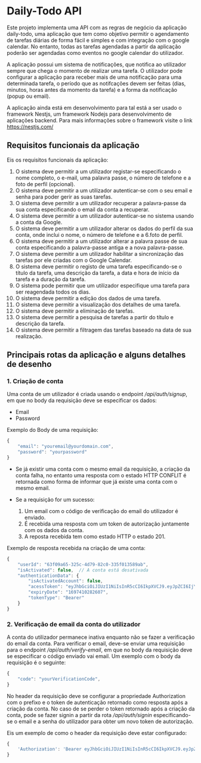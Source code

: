 # Daily-Todo API

Este projeto implementa uma API com as regras de negócio da aplicação daily-todo, uma aplicação que tem como objetivo permitir o agendamento de tarefas diárias de forma fácil e simples e com integração com o google calendar. No entanto, todas as tarefas agendadas a partir da aplicação poderão ser agendadas como eventos no google calendar do utilizador.

A aplicação possui um sistema de notificações, que notifica ao utilizador sempre que chega o momento de realizar uma tarefa. O utilizador pode configurar a aplicação para receber mais de uma notificação para uma determinada tarefa, o período que as notifcações devem ser feitas (dias, minutos, horas antes da momento da tarefa) e a forma da notificação (popup ou email).

A aplicação ainda está em desenvolvimento para tal está a ser usado o framework Nestjs, um framework Nodejs para desenvolvimento de aplicações backend. Para mais informações sobre o framework visite o link <a href="https://nestjs.com/">https://nestjs.com/</a>

## Requisitos funcionais da aplicação

Eis os requisitos funcionais da aplicação:

1. O sistema deve permitir a um utilizador registar-se especificando o nome completo, o e-mail, uma palavra passe, o número de telefone e a foto de perfil (opcional).
2. O sistema deve permitir a um utilizador autenticar-se com o seu email e senha para poder gerir as suas tarefas.
3. O sistema deve permitir a um utilizador recuperar a palavra-passe da sua conta especificando o email da conta a recuperar.
4. O sistema deve permitir a um utilizador autenticar-se no sistema usando a conta da Google.
5. O sistema deve permitir a um utilizador alterar os dados do perfil da sua conta, onde inclui o nome, o número de telefone e a 6.foto de perfil.
6. O sistema deve permitir a um utilizador alterar a palavra passe de sua conta especificando a palavra-passe antiga e a nova palavra-passe.
7. O sistema deve permitir a um utilizador habilitar a sincronização das tarefas por ele criadas com o Google Calendar.
8. O sistema deve permitir o registo de uma tarefa especificando-se o título da tarefa, uma descrição da tarefa, a data e hora de início da tarefa e a duração da tarefa.
9. O sistema pode permitir que um utilizador especifique uma tarefa para ser reagendada todos os dias.
10. O sistema deve permitir a edição dos dados de uma tarefa.
11. O sistema deve permitir a visualização dos detalhes de uma tarefa.
12. O sistema deve permitir a eliminação de tarefas.
13. O sistema deve permitir a pesquisa de tarefas a partir do título e descrição da tarefa.
14. O sistema deve permitir a filtragem das tarefas baseado na data de sua realização.

## Principais rotas da aplicação e alguns detalhes de desenho

### 1. Criação de conta

Uma conta de um utilizador é criada usando o endpoint  _/api/auth/signup_, em que no body da requisição deve se especificar os dados:
- Email
- Password

Exemplo do Body de uma requisição:
```javascript
{
    "email": "youremail@yourdomain.com",
    "password": "yourpassword"
}
```

* Se já existir uma conta com o mesmo email da requisição, a criação da conta falha, no entanto uma resposta com o estado HTTP CONFLIT é retornada como forma de informar que já existe uma conta com o mesmo email.

* Se a requisição for um sucesso: 
    1. Um email com o código de verificação do email do utilizador é enviado.
    2. É recebida uma resposta com um token de autorização juntamente com os dados da conta.
    3. A reposta recebida tem como estado HTTP o estado 201.

Exemplo de resposta recebida na criação de uma conta:
```javascript
{
    "userId": "63f09a65-325c-4d79-82c0-335f013589ab",
    "isActivated": false,  // A conta está desativada
    "authenticationData": {
        "isActivatedAccount": false,
        "acessToken": "eyJhbGciOiJIUzI1NiIsInR5cCI6IkpXVCJ9.eyJpZCI6IjYzZjA5YTY1LTMyNWMtNGQ3OS04MmMwLTMzNWYwMTM1ODlhYiIsImlzQWN0aXZhdGVkIjpmYWxzZSwiZW1haWwiOiJtYWhvbWVkYWx5MjAwMEBnbWFpbC5jb20iLCJ1c2VyVHlwZSI6IklOVEVSTkFMIiwiaWF0IjoxNjk2ODA1NDgyLCJleHAiOjE2OTc0MTAyODJ9.zcMS6W4H21YS9nae5X2mQGezQmDFTZTCE1HjxLBvaqY",
        "expiryDate": "1697410282607",
        "tokenType": "Bearer"
    }
}
```

### 2. Verificação de email da conta do utilizador

A conta do utilizador permanece inativa enquanto não se fazer a verificação do email da conta. Para verificar o email, deve-se enviar uma requisição para o endpoint _/api/auth/verify-email_, em que no body da requisição deve se especificar o código enviado vai email. Um exemplo com o body da requisição é o seguinte:

```javascript
{
    "code": "yourVerificationCode",
}
```

No header da requisição deve se configurar a propriedade Authorization com o prefixo e o token de autenticação retornado como resposta após a criação da conta. No caso de se perder o token retornado após a criação da conta, pode se fazer signin a partir da rota _/api/auth/signin_ especificando-se o email e a senha do utilizador para obter um novo token de autorização.

Eis um exemplo de como o header da requisição deve estar configurado:

```javascript
{
    'Authorization': 'Bearer eyJhbGciOiJIUzI1NiIsInR5cCI6IkpXVCJ9.eyJpZCI6IjZhZDZhYTc4LWM2YTctNDYxMy1hMTE5LWFkOTViN2I0YjM2OCIsImVtYWlsIjoibWFob21lZGFseTIwMDBAZ21haWwuY29tIiwiaXNBY3RpdmF0ZWQiOnRydWUsInVzZXJUeXBlIjoiRVhURVJOQUwiLCJpYXQiOjE2OTY4MzQyNzAsImV4cCI6MTY5NzQzOTA3MH0.LjlMt3tGOyQXOJfbIOd5n9f1Gcd5nzTsQHQydT1StZ4',
}
```